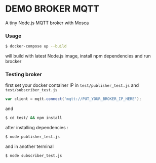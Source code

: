 # DEMO BROKER MQTT

A tiny Node.js MQTT broker with Mosca

### Usage

``` bash
$ docker-compose up --build
```

will build with latest Node.js image, install npm dependencies and run brocker

### Testing broker

first set your docker container IP in `test/publisher_test.js` and `test/subscriber_test.js`
``` javascript
var client = mqtt.connect('mqtt://PUT_YOUR_BROKER_IP_HERE');
```

and

``` bash
$ cd test/ && npm install
```

after installing dependencies : 

``` bash
$ node publisher_test.js
```
and in another terminal

``` bash
$ node subscriber_test.js
```